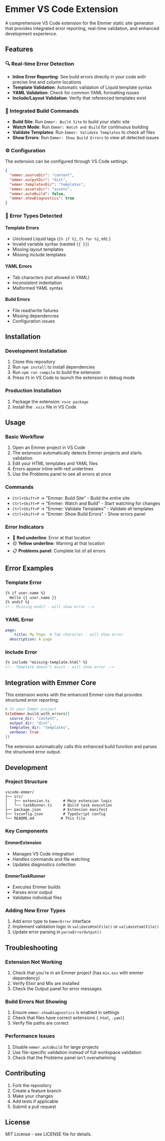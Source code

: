# Emmer VS Code Extension

A comprehensive VS Code extension for the Emmer static site generator that provides integrated error reporting, real-time validation, and enhanced development experience.

## Features

### 🔍 Real-time Error Detection
- **Inline Error Reporting**: See build errors directly in your code with precise line and column locations
- **Template Validation**: Automatic validation of Liquid template syntax
- **YAML Validation**: Check for common YAML formatting issues
- **Include/Layout Validation**: Verify that referenced templates exist

### 🚀 Integrated Build Commands
- **Build Site**: Run `Emmer: Build Site` to build your static site
- **Watch Mode**: Run `Emmer: Watch and Build` for continuous building
- **Validate Templates**: Run `Emmer: Validate Templates` to check all files
- **Show Errors**: Run `Emmer: Show Build Errors` to view all detected issues

### ⚙️ Configuration
The extension can be configured through VS Code settings:

```json
{
  "emmer.sourceDir": "content",
  "emmer.outputDir": "dist",
  "emmer.templatesDir": "templates",
  "emmer.assetsDir": "assets",
  "emmer.autoBuild": false,
  "emmer.showDiagnostics": true
}
```

### 🎯 Error Types Detected

#### Template Errors
- Unclosed Liquid tags (`{% if %}`, `{% for %}`, etc.)
- Invalid variable syntax (nested `{{ }}`)
- Missing layout templates
- Missing include templates

#### YAML Errors
- Tab characters (not allowed in YAML)
- Inconsistent indentation
- Malformed YAML syntax

#### Build Errors
- File read/write failures
- Missing dependencies
- Configuration issues

## Installation

### Development Installation
1. Clone this repository
2. Run `npm install` to install dependencies
3. Run `npm run compile` to build the extension
4. Press `F5` in VS Code to launch the extension in debug mode

### Production Installation
1. Package the extension: `vsce package`
2. Install the `.vsix` file in VS Code

## Usage

### Basic Workflow
1. Open an Emmer project in VS Code
2. The extension automatically detects Emmer projects and starts validation
3. Edit your HTML templates and YAML files
4. Errors appear inline with red underlines
5. Use the Problems panel to see all errors at once

### Commands
- `Ctrl+Shift+P` → "Emmer: Build Site" - Build the entire site
- `Ctrl+Shift+P` → "Emmer: Watch and Build" - Start watching for changes
- `Ctrl+Shift+P` → "Emmer: Validate Templates" - Validate all templates
- `Ctrl+Shift+P` → "Emmer: Show Build Errors" - Show errors panel

### Error Indicators
- 🔴 **Red underline**: Error at that location
- 🟡 **Yellow underline**: Warning at that location
- 📋 **Problems panel**: Complete list of all errors

## Error Examples

### Template Error
```html
{% if user.name %}
  Hello {{ user.name }}
{% endif %}
<!-- Missing endif - will show error -->
```

### YAML Error
```yaml
page:
	title: My Page  # Tab character - will show error
  description: A page
```

### Include Error
```html
{% include "missing-template.html" %}
<!-- Template doesn't exist - will show error -->
```

## Integration with Emmer Core

This extension works with the enhanced Emmer core that provides structured error reporting:

```elixir
# In your Emmer project
SiteEmmer.build_with_errors([
  source_dir: "content",
  output_dir: "dist",
  templates_dir: "templates",
  verbose: true
])
```

The extension automatically calls this enhanced build function and parses the structured error output.

## Development

### Project Structure
```
vscode-emmer/
├── src/
│   ├── extension.ts      # Main extension logic
│   └── taskRunner.ts     # Build task execution
├── package.json          # Extension manifest
├── tsconfig.json         # TypeScript config
└── README.md            # This file
```

### Key Components

#### EmmerExtension
- Manages VS Code integration
- Handles commands and file watching
- Updates diagnostics collection

#### EmmerTaskRunner
- Executes Emmer builds
- Parses error output
- Validates individual files

### Adding New Error Types
1. Add error type to `EmmerError` interface
2. Implement validation logic in `validateHtmlFile()` or `validateYamlFile()`
3. Update error parsing in `parseErrorOutput()`

## Troubleshooting

### Extension Not Working
1. Check that you're in an Emmer project (has `mix.exs` with emmer dependency)
2. Verify Elixir and Mix are installed
3. Check the Output panel for error messages

### Build Errors Not Showing
1. Ensure `emmer.showDiagnostics` is enabled in settings
2. Check that files have correct extensions (`.html`, `.yaml`)
3. Verify file paths are correct

### Performance Issues
1. Disable `emmer.autoBuild` for large projects
2. Use file-specific validation instead of full workspace validation
3. Check that the Problems panel isn't overwhelming

## Contributing

1. Fork the repository
2. Create a feature branch
3. Make your changes
4. Add tests if applicable
5. Submit a pull request

## License

MIT License - see LICENSE file for details.
